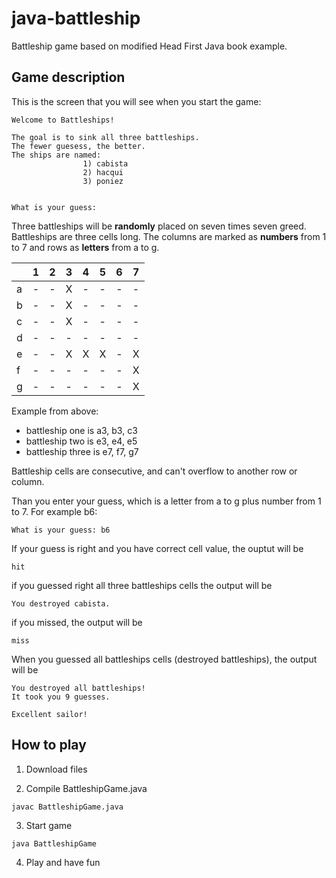 # java-battleship

Battleship game based on modified Head First Java book example.


## Game description

This is the screen that you will see when you start the game:

```
Welcome to Battleships!

The goal is to sink all three battleships.
The fewer guesess, the better.
The ships are named: 
                1) cabista
                2) hacqui
                3) poniez


What is your guess:
```

Three battleships will be **randomly** placed on seven times seven greed. Battleships are three cells long. The columns are marked as **numbers** from 1 to 7 and rows as **letters** from a to g.

 |   | 1 | 2 | 3 | 4 | 5 | 6 | 7 |
 |---|---|---|---|---|---|---|---| 
 | a | - | - | X | - | - | - | - |
 | b | - | - | X | - | - | - | - |
 | c | - | - | X | - | - | - | - |
 | d | - | - | - | - | - | - | - |
 | e | - | - | X | X | X | - | X |
 | f | - | - | - | - | - | - | X |
 | g | - | - | - | - | - | - | X |

Example from above:
  * battleship one is a3, b3, c3
  * battleship two is e3, e4, e5
  * battleship three is e7, f7, g7
  
Battleship cells are consecutive, and can't overflow to another row or column.

Than you enter your guess, which is a letter from a to g plus number from 1 to 7. For example b6:
```
What is your guess: b6
```
If your guess is right and you have correct cell value, the ouptut will be
```
hit
```
if you guessed right all three battleships cells the output will be
```
You destroyed cabista.
```
if you missed, the output will be 
```
miss
```

When you guessed all battleships cells (destroyed battleships), the output will be 
```
You destroyed all battleships!
It took you 9 guesses.

Excellent sailor!
```

## How to play

1. Download files

2. Compile BattleshipGame.java
```
javac BattleshipGame.java
```
3. Start game
```
java BattleshipGame
```
4. Play and have fun
